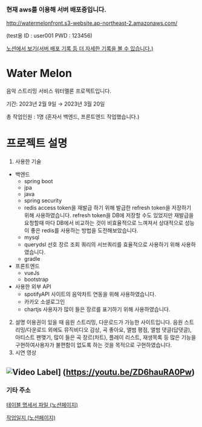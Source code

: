 ### 현재 aws를 이용해 서버 배포중입니다.
http://watermelonfront.s3-website.ap-northeast-2.amazonaws.com/

(test용 ID : user001 PWD : 123456)

[노션에서 보기(서버 배포 기록 등 더 자세한 기록을 볼 수 있습니다.)](https://coordinated-sunset-4f9.notion.site/568a3d687d9a4666bbe69996d131b74f)
# Water Melon
음악 스트리밍 서비스 워터멜론 프로젝트입니다.

기간: 2023년 2월 9일 → 2023년 3월 20일

총 작업인원 : 1명 (혼자서 백엔드, 프론트엔드 작업했습니다.)
# 프로젝트 설명
1. 사용한 기술 
* 백엔드
  * spring boot
  * jpa
  * java
  * spring security
  * redis
    access token을 재발급 하기 위해 발급한 refresh token을 저장하기 위해 사용하였습니다. refresh token을 DB에 저장할 수도 있었지만 재발급을 요청할때 마다 DB에서 비교하는 것이 비효율적으로 느껴져서 상대적으로 성능이 좋은 redis를 사용하는 방법을 도전해보았습니다.
  * mysql
  * querydsl
    선호 장르 조회 쿼리의 서브쿼리를 효율적으로 사용하기 위해 사용하였습니다.
  * gradle
* 프론트엔드
  * vueJs
  * bootstrap
* 사용한 외부 API 
  * spotifyAPI
    사이트의 음악차트 연동을 위해 사용하였습니다.
  * 카카오 소셜로그인
  * chartjs
    사용자가 많이 들은 장르를 표기하기 위해 사용하였습니다.
2. 설명
이용권이 있을 때 음원 스트리밍, 다운로드가 가능한 사이트입니다.
음원 스트리밍/다운로드 외에도 뮤직비디오 감상, 곡 좋아요, 앨범 평점, 앨범 댓글(답댓글), 아티스트 팬맺기, 많이 들은 곡 장르(차트), 플레이 리스트, 재생목록 등 많은 기능을 구현하여사용자가 불편함이 없도록 하는 것을 목적으로 구현하였습니다.
3. 시연 영상

![Video Label](http://img.youtube.com/vi/ZD6hauRA0Pw/0.jpg)] (https://youtu.be/ZD6hauRA0Pw)
---
### 기타 주소
[테이블 명세서 파일 (노션페이지)](https://coordinated-sunset-4f9.notion.site/42cbbe8076d6429e977a4cf67d2d14d2)

[작업일지 (노션페이지)](https://coordinated-sunset-4f9.notion.site/2309aad3b89042c398d15e6ebc20fe1d?v=ecb5cea5a34240feb0269b6ed9bd801e)
